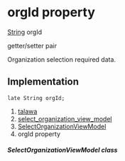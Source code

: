 
<div>

# orgId property

</div>


[String](https://api.flutter.dev/flutter/dart-core/String-class.html)
orgId


getter/setter pair




Organization selection required data.



## Implementation

``` language-dart
late String orgId;
```







1.  [talawa](../../index.md)
2.  [select_organization_view_model](../../view_model_pre_auth_view_models_select_organization_view_model/)
3.  [SelectOrganizationViewModel](../../view_model_pre_auth_view_models_select_organization_view_model/SelectOrganizationViewModel-class.md)
4.  orgId property

##### SelectOrganizationViewModel class







